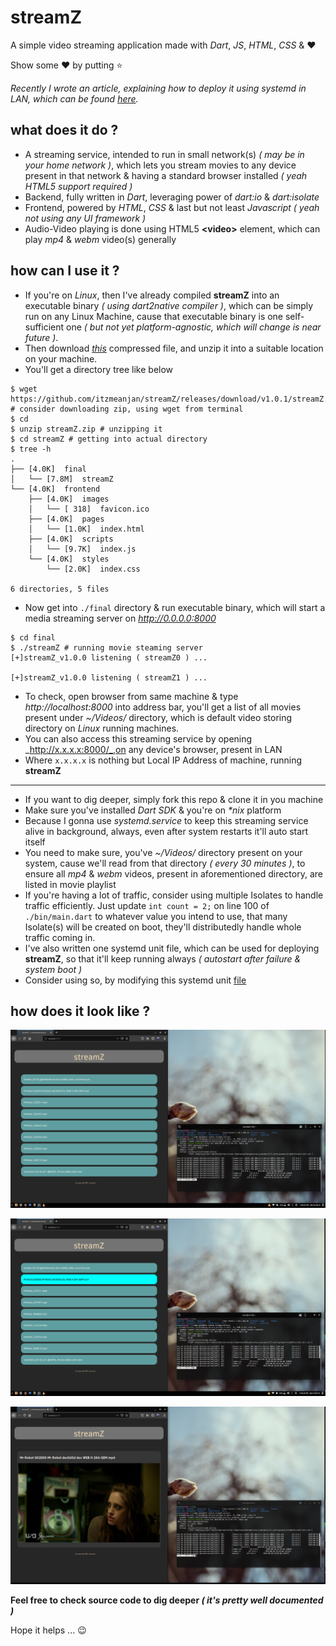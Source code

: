 # streamZ
A simple video streaming application made with _Dart_, _JS_, _HTML_, _CSS_ & :heart: 

Show some :heart: by putting :star:

_Recently I wrote an article, explaining how to deploy it using systemd in LAN, which can be found [here](http://itzmeanjan.in/blog/post_1)._

## what does it do ?
- A streaming service, intended to run in small network(s) _( may be in your home network )_, which lets you stream movies to any device present in that network & having a standard browser installed _( yeah HTML5 support required )_
- Backend, fully written in _Dart_, leveraging power of _dart:io_ & _dart:isolate_
- Frontend, powered by _HTML_, _CSS_ & last but not least _Javascript_ _( yeah not using any UI framework )_
- Audio-Video playing is done using HTML5 **\<video>** element, which can play _mp4_ & _webm_ video(s) generally
## how can I use it ?
- If you're on _Linux_, then I've already compiled **streamZ** into an executable binary _( using dart2native compiler )_, which can be simply run on any Linux Machine, cause that executable binary is one self-sufficient one _( but not yet platform-agnostic, which will change is near future )_.
- Then download [_this_](https://github.com/itzmeanjan/streamZ/releases/download/v1.0.1/streamZ.zip) compressed file, and unzip it into a suitable location on your machine.
- You'll get a directory tree like below
```shell script
$ wget https://github.com/itzmeanjan/streamZ/releases/download/v1.0.1/streamZ.zip # consider downloading zip, using wget from terminal
$ cd
$ unzip streamZ.zip # unzipping it
$ cd streamZ # getting into actual directory
$ tree -h
.
├── [4.0K]  final
│   └── [7.8M]  streamZ
└── [4.0K]  frontend
    ├── [4.0K]  images
    │   └── [ 318]  favicon.ico
    ├── [4.0K]  pages
    │   └── [1.0K]  index.html
    ├── [4.0K]  scripts
    │   └── [9.7K]  index.js
    └── [4.0K]  styles
        └── [2.0K]  index.css

6 directories, 5 files
```
- Now get into `./final` directory & run executable binary, which will start a media streaming server on _http://0.0.0.0:8000_
```shell script
$ cd final
$ ./streamZ # running movie steaming server
[+]streamZ_v1.0.0 listening ( streamZ0 ) ...

[+]streamZ_v1.0.0 listening ( streamZ1 ) ...

```
- To check, open browser from same machine & type _http://localhost:8000_ into address bar, you'll get a list of all movies present under _~/Videos/_ directory, which is default video storing directory on _Linux_ running machines.
- You can also access this streaming service by opening _http://x.x.x.x:8000/_,on any device's browser, present in LAN
- Where `x.x.x.x` is nothing but Local IP Address of machine, running **streamZ**
---
- If you want to dig deeper, simply fork this repo & clone it in you machine
- Make sure you've installed _Dart SDK_ & you're on _*nix_ platform
- Because I gonna use _systemd.service_ to keep this streaming service alive in background, always, even after system restarts it'll auto start itself
- You need to make sure, you've _~/Videos/_ directory present on your system, cause we'll read from that directory _( every 30 minutes )_, to ensure all _mp4_ & _webm_ videos, present in aforementioned directory, are listed in movie playlist
- If you're having a lot of traffic, consider using multiple Isolates to handle traffic efficiently. Just update `int count = 2;` on line 100 of `./bin/main.dart` to whatever value you intend to use, that many Isolate(s) will be created on boot, they'll distributedly handle whole traffic coming in.
- I've also written one systemd unit file, which can be used for deploying **streamZ**, so that it'll keep running always _( autostart after failure & system boot )_
- Consider using so, by modifying this systemd unit [file](./systemd/streamZ.service)
## how does it look like ?
![screenCapture_1](screencaptures/screenCapture_1.png)

![screenCapture_2](screencaptures/screenCapture_2.png)

![screenCapture_3](screencaptures/screenCapture_3.png)

**Feel free to check source code to dig deeper _( it's pretty well documented )_**

Hope it helps ... :wink:
